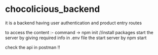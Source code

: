 # chocolicious_backend
it is a backend having user authentication and product entry routes 

to access the content :- command -> npm init //install packages 
  start the server by giving required info in .env file the start server by npm start 

check the api in postman !! 
